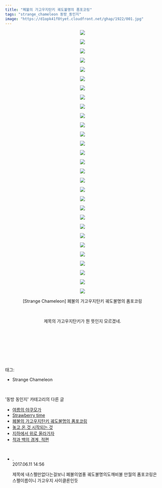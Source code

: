 ```yaml
---
title: "폐불의 가고우지탄키 궤도불명의 폼포코링"
tags: "strange_chameleon 동방_동인지"
image: "https://d1opk41f0tyet.cloudfront.net/ghap/1922/001.jpg"
---
```

<div class="article">
<p style="text-align: center; clear: none; float: none;"><img src="{{ site.imgserver10 }}/ghap/1922/001.jpg"/></p>
<p style="text-align: center; clear: none; float: none;"><img src="{{ site.imgserver10 }}/ghap/1922/002.jpg"/></p>
<p style="text-align: center; clear: none; float: none;"><img src="{{ site.imgserver10 }}/ghap/1922/003.jpg"/></p>
<p style="text-align: center; clear: none; float: none;"><img src="{{ site.imgserver10 }}/ghap/1922/004.jpg"/></p>
<p style="text-align: center; clear: none; float: none;"><img src="{{ site.imgserver10 }}/ghap/1922/005.jpg"/></p>
<p style="text-align: center; clear: none; float: none;"><img src="{{ site.imgserver10 }}/ghap/1922/006.jpg"/></p>
<p style="text-align: center; clear: none; float: none;"><img src="{{ site.imgserver10 }}/ghap/1922/007.jpg"/></p>
<p style="text-align: center; clear: none; float: none;"><img src="{{ site.imgserver10 }}/ghap/1922/008.jpg"/></p>
<p style="text-align: center; clear: none; float: none;"><img src="{{ site.imgserver10 }}/ghap/1922/009.jpg"/></p>
<p style="text-align: center; clear: none; float: none;"><img src="{{ site.imgserver10 }}/ghap/1922/010.jpg"/></p>
<p style="text-align: center; clear: none; float: none;"><img src="{{ site.imgserver10 }}/ghap/1922/011.jpg"/></p>
<p style="text-align: center; clear: none; float: none;"><img src="{{ site.imgserver10 }}/ghap/1922/012.jpg"/></p>
<p style="text-align: center; clear: none; float: none;"><img src="{{ site.imgserver10 }}/ghap/1922/013.jpg"/></p>
<p style="text-align: center; clear: none; float: none;"><img src="{{ site.imgserver10 }}/ghap/1922/014.jpg"/></p>
<p style="text-align: center; clear: none; float: none;"><img src="{{ site.imgserver10 }}/ghap/1922/015.jpg"/></p>
<p style="text-align: center; clear: none; float: none;"><img src="{{ site.imgserver10 }}/ghap/1922/016.jpg"/></p>
<p style="text-align: center; clear: none; float: none;"><img src="{{ site.imgserver10 }}/ghap/1922/017.jpg"/></p>
<p style="text-align: center; clear: none; float: none;"><img src="{{ site.imgserver10 }}/ghap/1922/018.jpg"/></p>
<p style="text-align: center; clear: none; float: none;"><img src="{{ site.imgserver10 }}/ghap/1922/019.jpg"/></p>
<p style="text-align: center; clear: none; float: none;"><img src="{{ site.imgserver10 }}/ghap/1922/020.jpg"/></p>
<p style="text-align: center; clear: none; float: none;"><img src="{{ site.imgserver10 }}/ghap/1922/021.jpg"/></p>
<p style="text-align: center; clear: none; float: none;"><img src="{{ site.imgserver10 }}/ghap/1922/022.jpg"/></p>
<p style="text-align: center; clear: none; float: none;"><img src="{{ site.imgserver10 }}/ghap/1922/023.jpg"/></p>
<p style="text-align: center; clear: none; float: none;"><img src="{{ site.imgserver10 }}/ghap/1922/024.jpg"/></p>
<p style="text-align: center; clear: none; float: none;"><img src="{{ site.imgserver10 }}/ghap/1922/025.jpg"/></p>
<p style="text-align: center; clear: none; float: none;"><img src="{{ site.imgserver10 }}/ghap/1922/026.jpg"/></p>
<p style="text-align: center; clear: none; float: none;"><img src="{{ site.imgserver10 }}/ghap/1922/027.jpg"/></p>
<p style="text-align: center; clear: none; float: none;"><img src="{{ site.imgserver10 }}/ghap/1922/028.jpg"/></p>
<p style="text-align: center; clear: none; float: none;"><img src="{{ site.imgserver10 }}/ghap/1922/029.jpg"/></p>
<p style="text-align: center; clear: none; float: none;">[Strange Chameleon] 폐불의 가고우지탄키 궤도불명의 폼포코링</p>
<p style="text-align: center; clear: none; float: none;"><br/></p>
<p style="text-align: center; clear: none; float: none;">제목의 가고우지탄키가 뭔 뜻인지 모르겠네.</p>
<p style="text-align: center; clear: none; float: none;"><br/></p>
<p style="text-align: center; clear: none; float: none;"><br/></p>
<p><br/></p>
</div><br/>
<div class="tagTrail">
<p>태그: </p>
<ul>
<li>Strange Chameleon</li>
</ul>
</div><br/>
<div class="another">
<p>'동방 동인지' 카테고리의 다른 글</p>
<ul>
<li><a href="/ghap_1924">여름의 야쿠모가</a></li>
<li><a href="/ghap_1923">Strawberry time</a></li>
<li><a href="/ghap_1922">폐불의 가고우지탄키 궤도불명의 폼포코링</a></li>
<li><a href="/ghap_1921">놓고 온 것 시작되는 것</a></li>
<li><a href="/ghap_1918">지하에서 위로 올라가자</a></li>
<li><a href="/ghap_1917">적과 백의 경계, 적편</a></li>
</ul>
</div><br/>
<div class="cb_module cb_fluid">
<div class="cb_wrt cb_profile">
<div class="comment">
<ul>
<li class="cb_thumb_off" id="comment15010806">
<div class="cb_comment_area">
<div class="cb_info_area">
<div class="cb_section">
<span class="cb_nick_name">.</span>
</div>
<div class="cb_section">
<span class="cb_date">2017.06.11 14:56 </span>
</div>
</div>
<div class="cb_dsc_comment">
<p class="cb_dsc">
											제목에 내스펠만없다는걸보니 폐불의염풍 궤도불명의도깨비불 만월의 폼포코링은 스펠이름이니 가고우지 사이클론인듯
										</p>
</div>
</div></li>
</ul>
</div>
</div><!-- commentList close -->
</div><br/>
